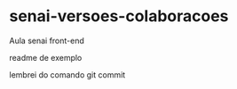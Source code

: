 # senai-versoes-colaboracoes
Aula senai front-end

readme de exemplo

lembrei do comando git commit
